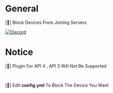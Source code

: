 # General 

[🌵] Block Devices From Joining Servers


[![Discord](https://img.shields.io/discord/965662639168569394.svg?label=&logo=discord&logoColor=ffffff&color=7389D8&labelColor=6A7EC2)](https://discord.gg/KrjD6t9HJt)


# Notice

[🍓] Plugin For API 4 , API 3 Will Not Be Supported

<br>

[🐝] Edit **config.yml** To Block The Device You Want
